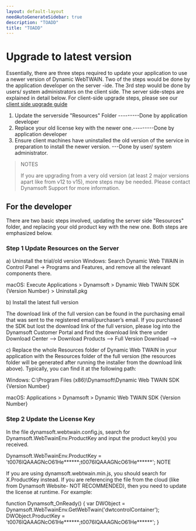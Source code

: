 ```yaml
---
layout: default-layout
needAutoGenerateSidebar: true
description: "TOADD"
title: "TOADD"
---
```


# Upgrade to latest version

Essentially, there are three steps required to update your application to use a newer version of Dynamic WebTWAIN. Two of the steps would be done by the application developer on the server -ide. The 3rd step would be done by users/ system administrators on the client side. The server side-steps are explained in detail below. For client-side upgrade steps, please see our [client side upgrade guide](./clientsideupgrade.html) 

1. Update the serverside "Resources" Folder ---------Done by application developer
2. Replace your old license key with the newer one.---------Done by application developer
3. Ensure client machines have uninstalled the old version of the service in preparation to install the newer version. ---Done by user/ system administrator. 

> NOTES
>
> If you are upgrading from a very old version (at least 2 major versions apart like from v12 to v15), more steps may be needed. Please contact Dynamsoft Support for more information.


## For the developer
There are two basic steps involved, updating the server side "Resources" folder, and replacing your old product key with the new one. Both steps are emphasized below.

### Step 1 Update Resources on the Server

a) Uninstall the trial/old version
Windows: Search Dynamic Web TWAIN in Control Panel -> Programs and Features, and remove all the relevant components there.

macOS: Execute Applications > Dynamsoft > Dynamic Web TWAIN SDK {Version Number} > Uninstall.pkg

b) Install the latest full version

The download link of the full version can be found in the purchasing email that was sent to the registered email/purchaser’s email. If you purchased the SDK but lost the download link of the full version, please log into the Dynamsoft Customer Portal and find the download link there under Download Center --> Download Products --> Full Version Download -->

c) Replace the whole Resources folder of Dynamic Web TWAIN in your application with the Resources folder of the full version (the resources folder will be generated after running the installer from the download link above). Typically, you can find it at the following path:

Windows: C:\Program Files (x86)\Dynamsoft\Dynamic Web TWAIN SDK {Version Number}

macOS: Applications > Dynamsoft > Dynamic Web TWAIN SDK {Version Number}

### Step 2 Update the License Key

In the file dynamsoft.webtwain.config.js, search for Dynamsoft.WebTwainEnv.ProductKey and input the product key(s) you received.

Dynamsoft.WebTwainEnv.ProductKey = 't0076lQAAAGNcO61He******;t0076lQAAAGNcO61He******';
NOTE

If you are using dynamsoft.webtwain.min.js, you should search for X.ProductKey instead.
If you are referencing the file from the cloud (like from Dynamsoft Website- NOT RECOMMENDED), then you need to update the license at runtime. For example:

function Dynamsoft_OnReady() {
    var DWObject = Dynamsoft.WebTwainEnv.GetWebTwain('dwtcontrolContainer');
    DWObject.ProductKey = 't0076lQAAAGNcO61He******;t0076lQAAAGNcO61He******';
}


